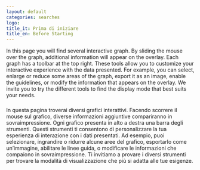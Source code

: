 ```yaml
---
layout: default
categories: searches
logo:
title_it: Prima di iniziare
title_en: Before Starting
---
```


<div class="en">
  <p>
    In this page you will find several interactive graph. By sliding the mouse over the graph, additional information will appear on the overlay. Each graph has a toolbar at the top right. These tools allow you to customize your interactive experience with the data presented. For example, you can select, enlarge or reduce some areas of the graph, export it as an image, enable the guidelines, or modify the information that appears on the overlay. We invite you to try the different tools to find the display mode that best suits your needs.
  </p>
</div>

<div class="it">
  <h3></h3>
  <p>
    In questa pagina troverai diversi grafici interattivi. Facendo scorrere il mouse sul grafico, diverse informazioni aggiuntive compariranno in sovraimpressione. Ogni grafico presenta in alto a destra una barra degli strumenti. Questi strumenti ti consentono di personalizzare la tua esperienza di interazione con i dati presentati. Ad esempio, puoi selezionare, ingrandire o ridurre alcune aree del grafico, esportarlo come un’immagine, abilitare le linee guida, o modificare le informazioni che compaiono in sovraimpressione. Ti invitiamo a provare i diversi strumenti per trovare la modalità di visualizzazione che più si adatta alle tue esigenze.
  </p>
</div>
